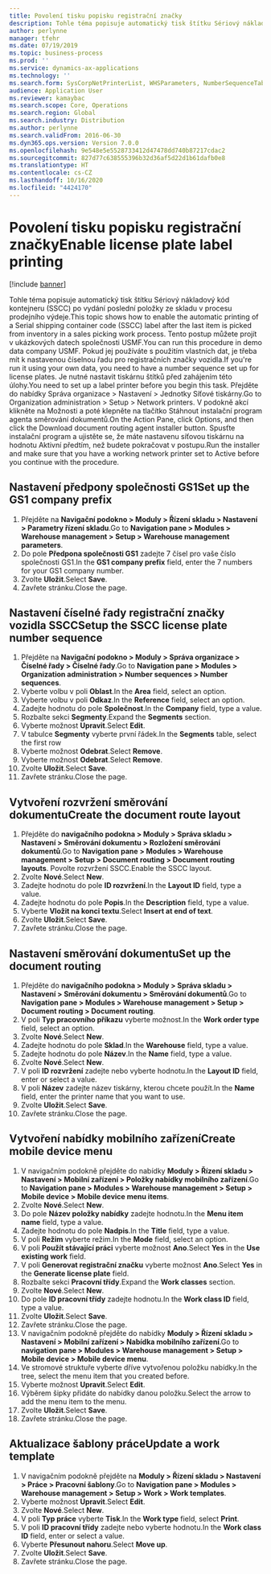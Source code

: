 ```yaml
---
title: Povolení tisku popisku registrační značky
description: Tohle téma popisuje automatický tisk štítku Sériový nákladový kód kontejneru (SSCC) po vydání poslední položky ze skladu v procesu prodejního výdeje.
author: perlynne
manager: tfehr
ms.date: 07/19/2019
ms.topic: business-process
ms.prod: ''
ms.service: dynamics-ax-applications
ms.technology: ''
ms.search.form: SysCorpNetPrinterList, WHSParameters, NumberSequenceTableListPage, NumberSequenceDetails, WHSDocumentRoutingLayout, WHSDocumentRouting, WHSRFMenuItem, WHSRFMenu, WHSWorkTemplateTable, WHSLicensePlateLabelBuildConfig, WHSLicensePlateLabel
audience: Application User
ms.reviewer: kamaybac
ms.search.scope: Core, Operations
ms.search.region: Global
ms.search.industry: Distribution
ms.author: perlynne
ms.search.validFrom: 2016-06-30
ms.dyn365.ops.version: Version 7.0.0
ms.openlocfilehash: 9e548e5e5528733412d47478dd740b87217cdac2
ms.sourcegitcommit: 827d77c638555396b32d36af5d22d1b61dafb0e8
ms.translationtype: HT
ms.contentlocale: cs-CZ
ms.lasthandoff: 10/16/2020
ms.locfileid: "4424170"
---
```

# <a name="enable-license-plate-label-printing"></a><span data-ttu-id="4cdbb-103">Povolení tisku popisku registrační značky</span><span class="sxs-lookup"><span data-stu-id="4cdbb-103">Enable license plate label printing</span></span>

[!include [banner](../../includes/banner.md)]

<span data-ttu-id="4cdbb-104">Tohle téma popisuje automatický tisk štítku Sériový nákladový kód kontejneru (SSCC) po vydání poslední položky ze skladu v procesu prodejního výdeje.</span><span class="sxs-lookup"><span data-stu-id="4cdbb-104">This topic shows how to enable the automatic printing of a Serial shipping container code (SSCC) label after the last item is picked from inventory in a sales picking work process.</span></span> <span data-ttu-id="4cdbb-105">Tento postup můžete projít v ukázkových datech společnosti USMF.</span><span class="sxs-lookup"><span data-stu-id="4cdbb-105">You can run this procedure in demo data company USMF.</span></span> <span data-ttu-id="4cdbb-106">Pokud jej používáte s použitím vlastních dat, je třeba mít k nastavenou číselnou řadu pro registračních značky vozidla.</span><span class="sxs-lookup"><span data-stu-id="4cdbb-106">If you're run it using your own data, you need to have a number sequence set up for license plates.</span></span> <span data-ttu-id="4cdbb-107">Je nutné nastavit tiskárnu štítků před zahájením této úlohy.</span><span class="sxs-lookup"><span data-stu-id="4cdbb-107">You need to set up a label printer before you begin this task.</span></span> <span data-ttu-id="4cdbb-108">Přejděte do nabídky Správa organizace > Nastavení > Jednotky Síťové tiskárny.</span><span class="sxs-lookup"><span data-stu-id="4cdbb-108">Go to Organization administration > Setup > Network printers.</span></span> <span data-ttu-id="4cdbb-109">V podokně akcí klikněte na Možnosti a poté klepněte na tlačítko Stáhnout instalační program agenta směrování dokumentů.</span><span class="sxs-lookup"><span data-stu-id="4cdbb-109">On the Action Pane, click Options, and then click the Download document routing agent installer button.</span></span> <span data-ttu-id="4cdbb-110">Spusťte instalační program a ujistěte se, že máte nastavenu síťovou tiskárnu na hodnotu Aktivní předtím, než budete pokračovat v postupu.</span><span class="sxs-lookup"><span data-stu-id="4cdbb-110">Run the installer and make sure that you have a working network printer set to Active before you continue with the procedure.</span></span>


## <a name="set-up-the-gs1-company-prefix"></a><span data-ttu-id="4cdbb-111">Nastavení předpony společnosti GS1</span><span class="sxs-lookup"><span data-stu-id="4cdbb-111">Set up the GS1 company prefix</span></span>
1. <span data-ttu-id="4cdbb-112">Přejděte na **Navigační podokno > Moduly > Řízení skladu > Nastavení > Parametry řízení skladu**.</span><span class="sxs-lookup"><span data-stu-id="4cdbb-112">Go to **Navigation pane > Modules > Warehouse management > Setup > Warehouse management parameters**.</span></span>
2. <span data-ttu-id="4cdbb-113">Do pole **Předpona společnosti GS1** zadejte 7 čísel pro vaše číslo společnosti GS1.</span><span class="sxs-lookup"><span data-stu-id="4cdbb-113">In the **GS1 company prefix** field, enter the 7 numbers for your GS1 company number.</span></span>
3. <span data-ttu-id="4cdbb-114">Zvolte **Uložit**.</span><span class="sxs-lookup"><span data-stu-id="4cdbb-114">Select **Save**.</span></span>
4. <span data-ttu-id="4cdbb-115">Zavřete stránku.</span><span class="sxs-lookup"><span data-stu-id="4cdbb-115">Close the page.</span></span>

## <a name="setup-the-sscc-license-plate-number-sequence"></a><span data-ttu-id="4cdbb-116">Nastavení číselné řady registrační značky vozidla SSCC</span><span class="sxs-lookup"><span data-stu-id="4cdbb-116">Setup the SSCC license plate number sequence</span></span>
1. <span data-ttu-id="4cdbb-117">Přejděte na **Navigační podokno > Moduly > Správa organizace > Číselné řady > Číselné řady**.</span><span class="sxs-lookup"><span data-stu-id="4cdbb-117">Go to **Navigation pane > Modules > Organization administration > Number sequences > Number sequences**.</span></span>
2. <span data-ttu-id="4cdbb-118">Vyberte volbu v poli **Oblast**.</span><span class="sxs-lookup"><span data-stu-id="4cdbb-118">In the **Area** field, select an option.</span></span>
3. <span data-ttu-id="4cdbb-119">Vyberte volbu v poli **Odkaz**.</span><span class="sxs-lookup"><span data-stu-id="4cdbb-119">In the **Reference** field, select an option.</span></span>
4. <span data-ttu-id="4cdbb-120">Zadejte hodnotu do pole **Společnost**.</span><span class="sxs-lookup"><span data-stu-id="4cdbb-120">In the **Company** field, type a value.</span></span>
5. <span data-ttu-id="4cdbb-121">Rozbalte sekci **Segmenty**.</span><span class="sxs-lookup"><span data-stu-id="4cdbb-121">Expand the **Segments** section.</span></span>
6. <span data-ttu-id="4cdbb-122">Vyberte možnost **Upravit**.</span><span class="sxs-lookup"><span data-stu-id="4cdbb-122">Select **Edit**.</span></span>
7. <span data-ttu-id="4cdbb-123">V tabulce **Segmenty** vyberte první řádek.</span><span class="sxs-lookup"><span data-stu-id="4cdbb-123">In the **Segments** table, select the first row</span></span>
8. <span data-ttu-id="4cdbb-124">Vyberte možnost **Odebrat**.</span><span class="sxs-lookup"><span data-stu-id="4cdbb-124">Select **Remove**.</span></span>
9. <span data-ttu-id="4cdbb-125">Vyberte možnost **Odebrat**.</span><span class="sxs-lookup"><span data-stu-id="4cdbb-125">Select **Remove**.</span></span>
10. <span data-ttu-id="4cdbb-126">Zvolte **Uložit**.</span><span class="sxs-lookup"><span data-stu-id="4cdbb-126">Select **Save**.</span></span>
11. <span data-ttu-id="4cdbb-127">Zavřete stránku.</span><span class="sxs-lookup"><span data-stu-id="4cdbb-127">Close the page.</span></span>

## <a name="create-the-document-route-layout"></a><span data-ttu-id="4cdbb-128">Vytvoření rozvržení směrování dokumentu</span><span class="sxs-lookup"><span data-stu-id="4cdbb-128">Create the document route layout</span></span>
1. <span data-ttu-id="4cdbb-129">Přejděte do **navigačního podokna > Moduly > Správa skladu > Nastavení > Směrování dokumentu > Rozložení směrování dokumentů**.</span><span class="sxs-lookup"><span data-stu-id="4cdbb-129">Go to **Navigation pane > Modules > Warehouse management > Setup > Document routing > Document routing layouts**.</span></span> <span data-ttu-id="4cdbb-130">Povolte rozvržení SSCC.</span><span class="sxs-lookup"><span data-stu-id="4cdbb-130">Enable the SSCC layout.</span></span>  
2. <span data-ttu-id="4cdbb-131">Zvolte **Nové**.</span><span class="sxs-lookup"><span data-stu-id="4cdbb-131">Select **New**.</span></span>
3. <span data-ttu-id="4cdbb-132">Zadejte hodnotu do pole **ID rozvržení**.</span><span class="sxs-lookup"><span data-stu-id="4cdbb-132">In the **Layout ID** field, type a value.</span></span>
4. <span data-ttu-id="4cdbb-133">Zadejte hodnotu do pole **Popis**.</span><span class="sxs-lookup"><span data-stu-id="4cdbb-133">In the **Description** field, type a value.</span></span>
5. <span data-ttu-id="4cdbb-134">Vyberte **Vložit na konci textu**.</span><span class="sxs-lookup"><span data-stu-id="4cdbb-134">Select **Insert at end of text**.</span></span>
6. <span data-ttu-id="4cdbb-135">Zvolte **Uložit**.</span><span class="sxs-lookup"><span data-stu-id="4cdbb-135">Select **Save**.</span></span>
7. <span data-ttu-id="4cdbb-136">Zavřete stránku.</span><span class="sxs-lookup"><span data-stu-id="4cdbb-136">Close the page.</span></span>

## <a name="set-up-the-document-routing"></a><span data-ttu-id="4cdbb-137">Nastavení směrování dokumentu</span><span class="sxs-lookup"><span data-stu-id="4cdbb-137">Set up the document routing</span></span>
1. <span data-ttu-id="4cdbb-138">Přejděte do **navigačního podokna > Moduly > Správa skladu > Nastavení > Směrování dokumentu > Směrování dokumentů**.</span><span class="sxs-lookup"><span data-stu-id="4cdbb-138">Go to **Navigation pane > Modules > Warehouse management > Setup > Document routing > Document routing**.</span></span>
2. <span data-ttu-id="4cdbb-139">V poli **Typ pracovního příkazu** vyberte možnost.</span><span class="sxs-lookup"><span data-stu-id="4cdbb-139">In the **Work order type** field, select an option.</span></span>
3. <span data-ttu-id="4cdbb-140">Zvolte **Nové**.</span><span class="sxs-lookup"><span data-stu-id="4cdbb-140">Select **New**.</span></span>
4. <span data-ttu-id="4cdbb-141">Zadejte hodnotu do pole **Sklad**.</span><span class="sxs-lookup"><span data-stu-id="4cdbb-141">In the **Warehouse** field, type a value.</span></span>
5. <span data-ttu-id="4cdbb-142">Zadejte hodnotu do pole **Název**.</span><span class="sxs-lookup"><span data-stu-id="4cdbb-142">In the **Name** field, type a value.</span></span>
6. <span data-ttu-id="4cdbb-143">Zvolte **Nové**.</span><span class="sxs-lookup"><span data-stu-id="4cdbb-143">Select **New**.</span></span>
7. <span data-ttu-id="4cdbb-144">V poli **ID rozvržení** zadejte nebo vyberte hodnotu.</span><span class="sxs-lookup"><span data-stu-id="4cdbb-144">In the **Layout ID** field, enter or select a value.</span></span>
8. <span data-ttu-id="4cdbb-145">V poli **Název** zadejte název tiskárny, kterou chcete použít.</span><span class="sxs-lookup"><span data-stu-id="4cdbb-145">In the **Name** field, enter the printer name that you want to use.</span></span>
9. <span data-ttu-id="4cdbb-146">Zvolte **Uložit**.</span><span class="sxs-lookup"><span data-stu-id="4cdbb-146">Select **Save**.</span></span>
10. <span data-ttu-id="4cdbb-147">Zavřete stránku.</span><span class="sxs-lookup"><span data-stu-id="4cdbb-147">Close the page.</span></span>

## <a name="create-mobile-device-menu"></a><span data-ttu-id="4cdbb-148">Vytvoření nabídky mobilního zařízení</span><span class="sxs-lookup"><span data-stu-id="4cdbb-148">Create mobile device menu</span></span>
1. <span data-ttu-id="4cdbb-149">V navigačním podokně přejděte do nabídky **Moduly > Řízení skladu > Nastavení > Mobilní zařízení > Položky nabídky mobilního zařízení**.</span><span class="sxs-lookup"><span data-stu-id="4cdbb-149">Go to **Navigation pane > Modules > Warehouse management > Setup > Mobile device > Mobile device menu items**.</span></span>
2. <span data-ttu-id="4cdbb-150">Zvolte **Nové**.</span><span class="sxs-lookup"><span data-stu-id="4cdbb-150">Select **New**.</span></span>
3. <span data-ttu-id="4cdbb-151">Do pole **Název položky nabídky** zadejte hodnotu.</span><span class="sxs-lookup"><span data-stu-id="4cdbb-151">In the **Menu item name** field, type a value.</span></span>
4. <span data-ttu-id="4cdbb-152">Zadejte hodnotu do pole **Nadpis**.</span><span class="sxs-lookup"><span data-stu-id="4cdbb-152">In the **Title** field, type a value.</span></span>
5. <span data-ttu-id="4cdbb-153">V poli **Režim** vyberte režim.</span><span class="sxs-lookup"><span data-stu-id="4cdbb-153">In the **Mode** field, select an option.</span></span>
6. <span data-ttu-id="4cdbb-154">V poli **Použít stávající práci** vyberte možnost **Ano**.</span><span class="sxs-lookup"><span data-stu-id="4cdbb-154">Select **Yes** in the **Use existing work** field.</span></span>
7. <span data-ttu-id="4cdbb-155">V poli **Generovat registrační značku** vyberte možnost **Ano**.</span><span class="sxs-lookup"><span data-stu-id="4cdbb-155">Select **Yes** in the **Generate license plate** field.</span></span>
8. <span data-ttu-id="4cdbb-156">Rozbalte sekci **Pracovní třídy**.</span><span class="sxs-lookup"><span data-stu-id="4cdbb-156">Expand the **Work classes** section.</span></span>
9. <span data-ttu-id="4cdbb-157">Zvolte **Nové**.</span><span class="sxs-lookup"><span data-stu-id="4cdbb-157">Select **New**.</span></span>
10. <span data-ttu-id="4cdbb-158">Do pole **ID pracovní třídy** zadejte hodnotu.</span><span class="sxs-lookup"><span data-stu-id="4cdbb-158">In the **Work class ID** field, type a value.</span></span>
11. <span data-ttu-id="4cdbb-159">Zvolte **Uložit**.</span><span class="sxs-lookup"><span data-stu-id="4cdbb-159">Select **Save**.</span></span>
12. <span data-ttu-id="4cdbb-160">Zavřete stránku.</span><span class="sxs-lookup"><span data-stu-id="4cdbb-160">Close the page.</span></span>
13. <span data-ttu-id="4cdbb-161">V navigačním podokně přejděte do nabídky **Moduly > Řízení skladu > Nastavení > Mobilní zařízení > Nabídka mobilního zařízení**.</span><span class="sxs-lookup"><span data-stu-id="4cdbb-161">Go to **navigation pane > Modules > Warehouse management > Setup > Mobile device > Mobile device menu**.</span></span>
14. <span data-ttu-id="4cdbb-162">Ve stromové struktuře vyberte dříve vytvořenou položku nabídky.</span><span class="sxs-lookup"><span data-stu-id="4cdbb-162">In the tree, select the menu item that you created before.</span></span>
15. <span data-ttu-id="4cdbb-163">Vyberte možnost **Upravit**.</span><span class="sxs-lookup"><span data-stu-id="4cdbb-163">Select **Edit**.</span></span>
16. <span data-ttu-id="4cdbb-164">Výběrem šipky přidáte do nabídky danou položku.</span><span class="sxs-lookup"><span data-stu-id="4cdbb-164">Select the arrow to add the menu item to the menu.</span></span>
17. <span data-ttu-id="4cdbb-165">Zvolte **Uložit**.</span><span class="sxs-lookup"><span data-stu-id="4cdbb-165">Select **Save**.</span></span>
18. <span data-ttu-id="4cdbb-166">Zavřete stránku.</span><span class="sxs-lookup"><span data-stu-id="4cdbb-166">Close the page.</span></span>

## <a name="update-a-work-template"></a><span data-ttu-id="4cdbb-167">Aktualizace šablony práce</span><span class="sxs-lookup"><span data-stu-id="4cdbb-167">Update a work template</span></span>
1. <span data-ttu-id="4cdbb-168">V navigačním podokně přejděte na **Moduly > Řízení skladu > Nastavení > Práce > Pracovní šablony**.</span><span class="sxs-lookup"><span data-stu-id="4cdbb-168">Go to **Navigation pane > Modules > Warehouse management > Setup > Work > Work templates**.</span></span>
2. <span data-ttu-id="4cdbb-169">Vyberte možnost **Upravit**.</span><span class="sxs-lookup"><span data-stu-id="4cdbb-169">Select **Edit**.</span></span>
3. <span data-ttu-id="4cdbb-170">Zvolte **Nové**.</span><span class="sxs-lookup"><span data-stu-id="4cdbb-170">Select **New**.</span></span>
4. <span data-ttu-id="4cdbb-171">V poli **Typ práce** vyberte **Tisk**.</span><span class="sxs-lookup"><span data-stu-id="4cdbb-171">In the **Work type** field, select **Print**.</span></span>
5. <span data-ttu-id="4cdbb-172">V poli **ID pracovní třídy** zadejte nebo vyberte hodnotu.</span><span class="sxs-lookup"><span data-stu-id="4cdbb-172">In the **Work class ID** field, enter or select a value.</span></span>
6. <span data-ttu-id="4cdbb-173">Vyberte **Přesunout nahoru**.</span><span class="sxs-lookup"><span data-stu-id="4cdbb-173">Select **Move up**.</span></span>
7. <span data-ttu-id="4cdbb-174">Zvolte **Uložit**.</span><span class="sxs-lookup"><span data-stu-id="4cdbb-174">Select **Save**.</span></span>
8. <span data-ttu-id="4cdbb-175">Zavřete stránku.</span><span class="sxs-lookup"><span data-stu-id="4cdbb-175">Close the page.</span></span>

